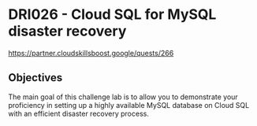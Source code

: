 # DRI026 - Cloud SQL for MySQL disaster recovery
https://partner.cloudskillsboost.google/quests/266

## Objectives
The main goal of this challenge lab is to allow you to demonstrate your proficiency in setting up a highly available MySQL database on Cloud SQL with an efficient disaster recovery process.